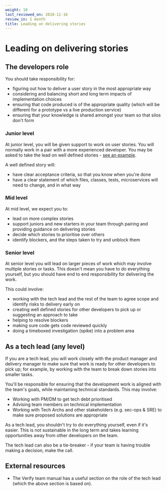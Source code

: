 ```yaml
---
weight: 10
last_reviewed_on: 2018-11-16
review_in: 1 month
title: Leading on delivering stories
---
```


# Leading on delivering stories

## The developers role

You should take responsibility for:
- figuring out how to deliver a user story in the most appropriate way
- considering and balancing short and long term impacts of implementation choices
- ensuring that code produced is of the appropriate quality (which will be different for a prototype vs a live production service)
- ensuring that your knowledge is shared amongst your team so that silos don't form

### Junior level

At junior level, you will be given support to work on user stories. You will normally work in a pair with a more experienced developer. You may be asked to take the lead on well defined stories - [see an example](/resources/other/user-story-template.html).

A well defined story will:

- have clear acceptance criteria, so that you know when you're done
- have a clear statement of which files, classes, tests, microservices will need to change, and in what way

### Mid level

At mid level, we expect you to:
- lead on more complex stories
- support juniors and new starters in your team through pairing and providing guidance on delivering stories
- decide which stories to prioritise over others
- identify blockers, and the steps taken to try and unblock them

### Senior level

At senior level you will lead on larger pieces of work which may involve multiple stories or tasks. This doesn't mean you have to do everything yourself, but you should have end to end responsibility for delivering the work.

This could involve:

- working with the tech lead and the rest of the team to agree scope and identify risks to delivery early on
- creating well defined stories for other developers to pick up or suggesting an approach to take
- helping to resolve blockers
- making sure code gets code reviewed quickly
- doing a timeboxed investigation (spike) into a problem area

## As a tech lead (any level)

If you are a tech lead, you will work closely with the product manager and delivery manager to make sure that work is ready for other developers to pick up; for example, by working with the team to break down stories into smaller tasks.

You'll be responsible for ensuring that the development work is aligned with the team's goals, while
maintaining technical standards. This may involve:

- Working with PM/DM to get tech debt prioritised
- Advising team members on technical implementation
- Working with Tech Archs and other stakeholders (e.g. sec-ops & SRE) to make sure proposed solutions are appropriate

As a tech lead, you shouldn't try to do everything yourself, even if it's easier. This is not sustainable in the long term and takes learning opportunities away from other developers on the team.

The tech lead can also be a tie-breaker - if your team is having trouble making a decision, make the call.

## External resources

- The Verify team manual has a useful section on the role of the tech lead (which the above section is based on).

